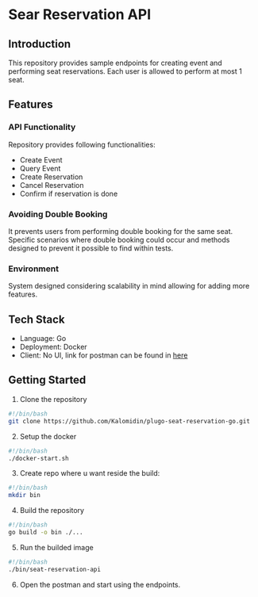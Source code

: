 # Sear Reservation API

## Introduction

This repository provides sample endpoints for creating event and performing seat reservations.
Each user is allowed to perform at most 1 seat.

## Features

### API Functionality

Repository provides following functionalities:

- Create Event
- Query Event
- Create Reservation
- Cancel Reservation
- Confirm if reservation is done

### Avoiding Double Booking

It prevents users from performing double booking for the same seat.
Specific scenarios where double booking could occur and methods designed to prevent it possible to find within tests.

### Environment

System designed considering scalability in mind allowing for adding more features.

## Tech Stack

- Language: Go
- Deployment: Docker
- Client: No UI, link for postman can be found in [here](https://www.postman.com/titicorp/workspace/plugo-seat-reservation-task/collection/27702330-af68028f-76d0-42fd-ba0e-c6d422508c0e?action=share&creator=27702330)

## Getting Started

1. Clone the repository

```bash
#!/bin/bash
git clone https://github.com/Kalomidin/plugo-seat-reservation-go.git
```

2. Setup the docker

```bash
#!/bin/bash
./docker-start.sh
```

3. Create repo where u want reside the build:

```bash
#!/bin/bash
mkdir bin
```

4. Build the repository

```bash
#!/bin/bash
go build -o bin ./...
```

5. Run the builded image

```bash
#!/bin/bash
./bin/seat-reservation-api 
```


6. Open the postman and start using the endpoints.
